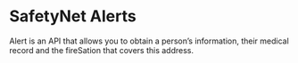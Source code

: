 # SafetyNet Alerts 
Alert is an API that allows you to obtain a person’s information, their medical record and the fireSation that covers this address.
